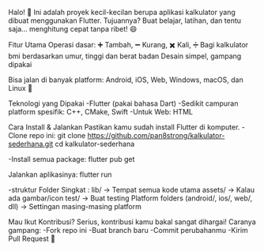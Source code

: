 Halo! 👋 Ini adalah proyek kecil-kecilan berupa aplikasi kalkulator yang dibuat menggunakan Flutter.
Tujuannya? Buat belajar, latihan, dan tentu saja... menghitung cepat tanpa ribet! 😄

Fitur Utama
Operasi dasar: ➕ Tambah, ➖ Kurang, ✖️ Kali, ➗ Bagi
kalkulator bmi berdasarkan umur, tinggi dan berat badan
Desain simpel, gampang dipakai

Bisa jalan di banyak platform: Android, iOS, Web, Windows, macOS, dan Linux 🚀

Teknologi yang Dipakai
-Flutter (pakai bahasa Dart)
-Sedikit campuran platform spesifik: C++, CMake, Swift
-Untuk Web: HTML


Cara Install & Jalankan
Pastikan kamu sudah install Flutter di komputer.
-Clone repo ini:
git clone https://github.com/pan8strong/kalkulator-sederhana.git
cd kalkulator-sederhana

-Install semua package:
flutter pub get

Jalankan aplikasinya:
flutter run

-struktur Folder Singkat :
lib/ → Tempat semua kode utama
assets/ → Kalau ada gambar/icon
test/ → Buat testing
Platform folders (android/, ios/, web/, dll) → Settingan masing-masing platform

Mau Ikut Kontribusi?
Serius, kontribusi kamu bakal sangat dihargai!
Caranya gampang:
-Fork repo ini
-Buat branch baru
-Commit perubahanmu
-Kirim Pull Request 🚀
